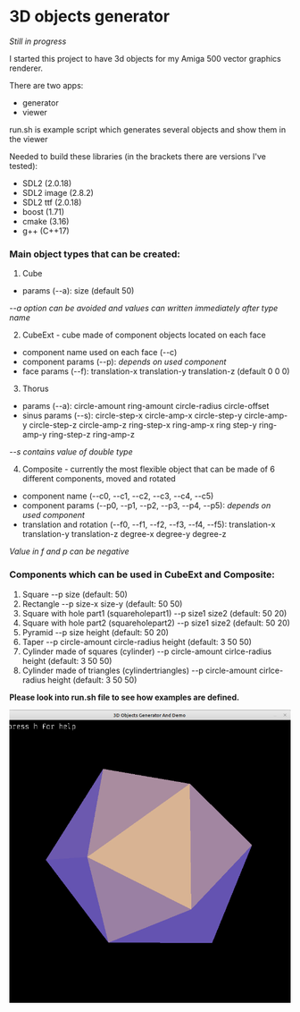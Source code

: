 # 3D objects generator
_Still in progress_ 

I started this project to have 3d objects for my Amiga 500 vector graphics renderer.

There are two apps:

- generator
- viewer 

run.sh is example script which generates several objects and show them in the viewer

Needed to build these libraries (in the brackets there are versions I've tested):

- SDL2 (2.0.18)
- SDL2 image (2.8.2)
- SDL2 ttf (2.0.18)
- boost (1.71)
- cmake (3.16)
- g++ (C++17)

### Main object types that can be created:

1. Cube
- params (--a): size (default 50)

_--a option can be avoided and values can written immediately after type name_

2. CubeExt - cube made of component objects located on each face 
- component name used on each face (--c)
- component params (--p): _depends on used component_
- face params (--f): translation-x translation-y translation-z (default 0 0 0)

3. Thorus 
- params (--a): circle-amount ring-amount circle-radius circle-offset
- sinus params (--s): circle-step-x circle-amp-x circle-step-y circle-amp-y circle-step-z circle-amp-z ring-step-x ring-amp-x ring step-y ring-amp-y ring-step-z ring-amp-z

_--s contains value of double type_

4. Composite - currently the most flexible object that can be made of 6 different components, moved and rotated
- component name (--c0, --c1, --c2, --c3, --c4, --c5)
- component params (--p0, --p1, --p2, --p3, --p4, --p5): _depends on used component_
- translation and rotation (--f0, --f1, --f2, --f3, --f4, --f5): translation-x translation-y translation-z degree-x degree-y degree-z

_Value in f and p can be negative_

### Components which can be used in CubeExt and Composite:
1. Square
--p size (default: 50)
2. Rectangle
--p size-x size-y (default: 50 50)
3. Square with hole part1 (squareholepart1)
--p size1 size2 (default: 50 20)
4. Square with hole part2 (squareholepart2)
--p size1 size2 (default: 50 20)
5. Pyramid
--p size height (default: 50 20)
6. Taper
--p circle-amount circle-radius height (default: 3 50 50)
7. Cylinder made of squares (cylinder)
--p circle-amount cirlce-radius height (default: 3 50 50)
8. Cylinder made of triangles (cylindertriangles)
--p circle-amount cirlce-radius height (default: 3 50 50)

**Please look into run.sh file to see how examples are defined.**

![](example.png)
